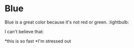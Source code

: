 # Blue

Blue is a great color because it's not red or green. :lightbulb:

I can't believe that:
 
*this is so fast
*I'm stressed out
